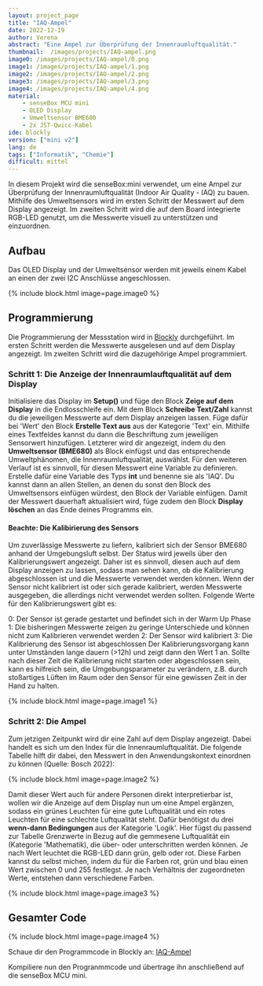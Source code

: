 ```yaml
---
layout: project_page
title: "IAQ-Ampel"
date: 2022-12-19
author: Verena
abstract: "Eine Ampel zur Überprüfung der Innenraumluftqualität."
thumbnail:  /images/projects/IAQ-ampel.png
image0: /images/projects/IAQ-ampel/0.png
image1: /images/projects/IAQ-ampel/1.png
image2: /images/projects/IAQ-ampel/2.png
image3: /images/projects/IAQ-ampel/3.png
image4: /images/projects/IAQ-ampel/4.png
material:
    - senseBox MCU mini
    - OLED Display
    - Umweltsensor BME680
    - 2x JST-Qwicc-Kabel
ide: blockly
version: ["mini v2"]   
lang: de
tags: ["Informatik", "Chemie"]
difficult: mittel
---
```

<head><title>Ampel zur Überprüfung der Innenraumluftqualität</title></head>

In diesem Projekt wird die senseBox:mini verwendet, um eine Ampel zur Überprüfung der Innenraumluftqualität (Indoor Air Quality - IAQ) zu bauen. Mithilfe des Umweltsensors wird im ersten Schritt der Messwert auf dem Display angezeigt. Im zweiten Schritt wird die auf dem Board integrierte RGB-LED genutzt, um die Messwerte visuell zu unterstützen und einzuordnen.

## Aufbau
Das OLED Display und der Umweltsensor werden mit jeweils einem Kabel an einen der zwei I2C Anschlüsse angeschlossen. 

{% include block.html image=page.image0 %}

## Programmierung

Die Programmierung der Messstation wird in [Blockly](https://blockly.sensebox.de) durchgeführt. Im ersten Schritt werden die Messwerte ausgelesen und auf dem Display angezeigt. Im zweiten Schritt wird die dazugehörige Ampel programmiert.

### Schritt 1: Die Anzeige der Innenraumlauftqualität auf dem Display 

Initialisiere das Display im __Setup()__ und füge den Block __Zeige auf dem Display__ in die Endlosschleife ein. Mit dem Block __Schreibe Text/Zahl__ kannst du die jeweiligen Messwerte auf dem Display anzeigen lassen. Füge dafür bei 'Wert' den Block __Erstelle Text aus__ aus der Kategorie 'Text' ein. Mithilfe eines Textfeldes kannst du dann die Beschriftung zum jeweiligen Sensorwert hinzufügen. Letzterer wird dir angezeigt, indem du den __Umweltsensor (BME680)__ als Block einfügst und das entsprechende Umweltphänomen, die Innenraumluftqualität, auswählst. Für den weiteren Verlauf ist es sinnvoll, für diesen Messwert eine Variable zu definieren. Erstelle dafür eine Variable des Typs __int__ und benenne sie als 'IAQ'. Du kannst dann an allen Stellen, an denen du sonst den Block des Umweltsensors einfügen würdest, den Block der Variable einfügen. Damit der Messwert dauerhaft aktualisiert wird, füge zudem den Block __Display löschen__ an das Ende deines Programms ein. 

#### Beachte: Die Kalibirierung des Sensors
Um zuverlässige Messwerte zu liefern, kalibriert sich der Sensor BME680 anhand der Umgebungsluft selbst. Der Status wird jeweils über den Kalibrierungswert angezeigt. Daher ist es sinnvoll, diesen auch auf dem Display anzeigen zu lassen, sodass man sehen kann, ob die Kalibrierung abgeschlossen ist und die Messwerte verwendet werden können. Wenn der Sensor nicht kalibriert ist oder sich gerade kalibriert, werden Messwerte ausgegeben, die allerdings nicht verwendet werden sollten. Folgende Werte für den Kalibrierungswert gibt es:

0: Der Sensor ist gerade gestartet und befindet sich in der Warm Up Phase
1: Die bisheringen Messwerte zeigen zu geringe Unterschiede und können nicht zum Kalibrieren verwendet werden
2: Der Sensor wird kalibriert
3: Die Kalibrierung des Sensor ist abgeschlossen
Der Kalibrierungsvorgang kann unter Umständen lange dauern (>12h) und zeigt dann den Wert 1 an. Sollte nach dieser Zeit die Kalibrierung nicht starten oder abgeschlossen sein, kann es hilfreich sein, die Umgebungsparameter zu verändern, z.B. durch stoßartiges Lüften im Raum oder den Sensor für eine gewissen Zeit in der Hand zu halten.

{% include block.html image=page.image1 %}


### Schritt 2: Die Ampel 

Zum jetzigen Zeitpunkt wird dir eine Zahl auf dem Display angezeigt. Dabei handelt es sich um den Index für die Innenraumluftqualität. Die folgende Tabelle hilft dir dabei, den Messwert in den Anwendungskontext einordnen zu können (Quelle: Bosch 2022):

 {% include block.html image=page.image2 %}

Damit dieser Wert auch für andere Personen direkt interpretierbar ist, wollen wir die Anzeige auf dem Display nun um eine Ampel ergänzen, sodass ein grünes Leuchten für eine gute Luftqualität und ein rotes Leuchten für eine schlechte Luftqualität steht. Dafür benötigst du drei __wenn-dann Bedingungen__ aus der Kategorie 'Logik'. Hier fügst du passend zur Tabelle Grenzwerte in Bezug auf die gemmesene Luftqualität ein (Kategorie 'Mathematik), die über- oder unterschritten werden können. Je nach Wert leuchtet die RGB-LED dann grün, gelb oder rot. Diese Farben kannst du selbst michen, indem du für die Farben rot, grün und blau einen Wert zwischen 0 und 255 festlegst. Je nach Verhältnis der zugeordneten Werte, entstehen dann verschiedene Farben. 

{% include block.html image=page.image3 %}


## Gesamter Code

 {% include block.html image=page.image4 %}

Schaue dir den Programmcode in Blockly an: [IAQ-Ampel](https://blockly.sensebox.de/gallery/63b588f6d2853f0013b1d7eb)

 Kompiliere nun den Progranmmcode und übertrage ihn anschließend auf die senseBox MCU mini. 
